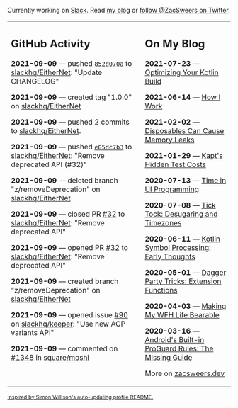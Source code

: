 Currently working on [Slack](https://slack.com/). Read [my blog](https://zacsweers.dev/) or [follow @ZacSweers on Twitter](https://twitter.com/ZacSweers).

<table><tr><td valign="top" width="60%">

## GitHub Activity
<!-- githubActivity starts -->
**2021-09-09** — pushed [`852d070a`](https://github.com/slackhq/EitherNet/commit/852d070a753631fe22751b5eac6d4c963fee11f1) to [slackhq/EitherNet](https://api.github.com/repos/slackhq/EitherNet): "Update CHANGELOG"

**2021-09-09** — created tag "1.0.0" on [slackhq/EitherNet](https://api.github.com/repos/slackhq/EitherNet)

**2021-09-09** — pushed 2 commits to [slackhq/EitherNet](https://api.github.com/repos/slackhq/EitherNet).

**2021-09-09** — pushed [`e05dc7b3`](https://github.com/slackhq/EitherNet/commit/e05dc7b31b003c492d44719f8c33737b2b1b1e5d) to [slackhq/EitherNet](https://api.github.com/repos/slackhq/EitherNet): "Remove deprecated API (#32)"

**2021-09-09** — deleted branch "z/removeDeprecation" on [slackhq/EitherNet](https://api.github.com/repos/slackhq/EitherNet)

**2021-09-09** — closed PR [#32](https://api.github.com/repos/slackhq/EitherNet/pulls/32) to [slackhq/EitherNet](https://api.github.com/repos/slackhq/EitherNet): "Remove deprecated API"

**2021-09-09** — opened PR [#32](https://api.github.com/repos/slackhq/EitherNet/pulls/32) to [slackhq/EitherNet](https://api.github.com/repos/slackhq/EitherNet): "Remove deprecated API"

**2021-09-09** — created branch "z/removeDeprecation" on [slackhq/EitherNet](https://api.github.com/repos/slackhq/EitherNet)

**2021-09-09** — opened issue [#90](https://api.github.com/repos/slackhq/keeper/issues/90) on [slackhq/keeper](https://api.github.com/repos/slackhq/keeper): "Use new AGP variants API"

**2021-09-09** — commented on [#1348](https://github.com/square/moshi/issues/1348#issuecomment-916136607) in [square/moshi](https://api.github.com/repos/square/moshi)
<!-- githubActivity ends -->
</td><td valign="top" width="40%">

## On My Blog
<!-- blog starts -->
**2021-07-23** — [Optimizing Your Kotlin Build](https://www.zacsweers.dev/optimizing-your-kotlin-build/)

**2021-06-14** — [How I Work](https://www.zacsweers.dev/how-i-work/)

**2021-02-02** — [Disposables Can Cause Memory Leaks](https://www.zacsweers.dev/disposables-can-cause-memory-leaks/)

**2021-01-29** — [Kapt's Hidden Test Costs](https://www.zacsweers.dev/kapts-hidden-test-costs/)

**2020-07-13** — [Time in UI Programming](https://www.zacsweers.dev/time-in-ui/)

**2020-07-08** — [Tick Tock: Desugaring and Timezones](https://www.zacsweers.dev/ticktock-desugaring-timezones/)

**2020-06-11** — [Kotlin Symbol Processing: Early Thoughts](https://www.zacsweers.dev/kotlin-symbol-processor-early-thoughts/)

**2020-05-01** — [Dagger Party Tricks: Extension Functions](https://www.zacsweers.dev/dagger-party-tricks-extension-functions/)

**2020-04-03** — [Making My WFH Life Bearable](https://www.zacsweers.dev/making-wfh-life-bearable/)

**2020-03-16** — [Android's Built-in ProGuard Rules: The Missing Guide](https://www.zacsweers.dev/android-proguard-rules/)
<!-- blog ends -->
More on [zacsweers.dev](https://zacsweers.dev/)
</td></tr></table>

<sub><a href="https://simonwillison.net/2020/Jul/10/self-updating-profile-readme/">Inspired by Simon Willison's auto-updating profile README.</a></sub>